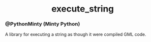 <h1 align="center">execute_string</h1>

### @PythonMinty (Minty Python)

A library for executing a string as though it were compiled GML code. 
